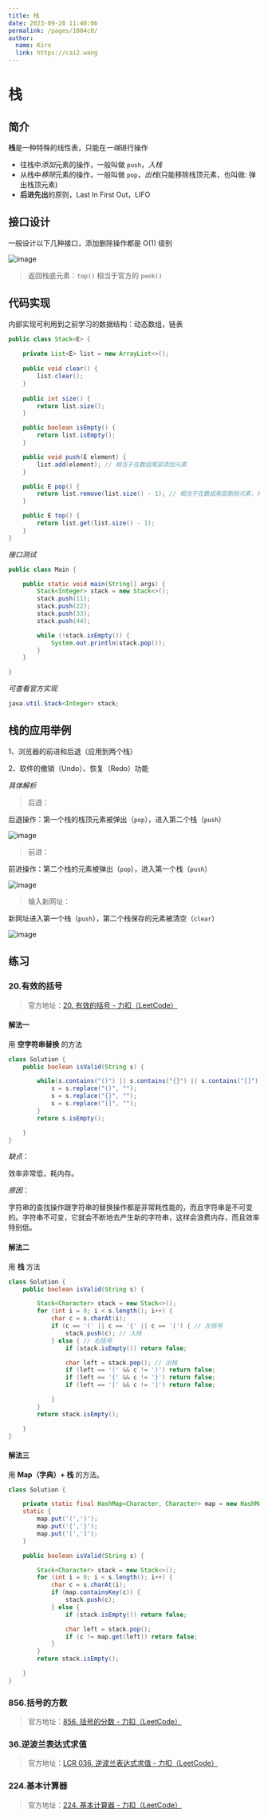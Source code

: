 ```yaml
---
title: 栈
date: 2023-09-28 11:40:06
permalink: /pages/1004c0/
author: 
  name: Kiro
  link: https://cai2.wang
---
```

# 栈

## 简介

**栈**是一种特殊的线性表，只能在*一端*进行操作

- 往栈中*添加*元素的操作，一般叫做 `push`，*入栈*
- 从栈中*移除*元素的操作，一般叫做 `pop`，*出栈*(只能移除栈顶元素，也叫做: 弹出栈顶元素)
- **后进先出**的原则，Last In First Out，LIFO

## 接口设计

一般设计以下几种接口，添加删除操作都是 O(1) 级别

![image](https://cmty256.github.io/imgs-blog/basics/image.2noacon2gew0.webp)

> 返回栈底元素：`top()` 相当于官方的 `peek()`

## 代码实现

内部实现可利用到之前学习的数据结构：动态数组，链表

```java
public class Stack<E> {
  
	private List<E> list = new ArrayList<>();
	
	public void clear() {
		list.clear();
	}
	
	public int size() {
		return list.size();
	}

	public boolean isEmpty() {
		return list.isEmpty();
	}

	public void push(E element) {
		list.add(element); // 相当于在数组尾部添加元素
	}

	public E pop() {
		return list.remove(list.size() - 1); // 相当于在数组尾部删除元素，并返回被删除的元素
	}

	public E top() {
		return list.get(list.size() - 1);
	}
}
```

*接口测试*

```java
public class Main {

	public static void main(String[] args) {
		Stack<Integer> stack = new Stack<>();
		stack.push(11);
		stack.push(22);
		stack.push(33);
		stack.push(44);

		while (!stack.isEmpty()) {
			System.out.println(stack.pop());
		}
	}

}
```

*可查看官方实现*

```java
java.util.Stack<Integer> stack;
```

## 栈的应用举例

1、浏览器的前进和后退（应用到两个栈）

2、软件的撤销（Undo）、恢复（Redo）功能

*具体解析*

> 后退：

后退操作：第一个栈的栈顶元素被弹出（`pop`），进入第二个栈（`push`）

![image](https://cmty256.github.io/imgs-blog/basics/image.1sf8k9a8ac68.webp)

> 前进：

前进操作：第二个栈的元素被弹出（`pop`），进入第一个栈（`push`）

![image](https://cmty256.github.io/imgs-blog/basics/image.1hmzslckxyow.webp)

> 输入新网址：

新网址进入第一个栈（`push`），第二个栈保存的元素被清空（`clear`）

![image](https://cmty256.github.io/imgs-blog/basics/image.511xu4xeg5s0.webp)

## 练习

### 20.有效的括号

> 官方地址：[20. 有效的括号 - 力扣（LeetCode）](https://leetcode.cn/problems/valid-parentheses/)

#### 解法一

用 **空字符串替换** 的方法

```java
class Solution {
    public boolean isValid(String s) {

        while(s.contains("()") || s.contains("{}") || s.contains("[]")) {
            s = s.replace("()", "");
            s = s.replace("{}", "");
            s = s.replace("[]", "");
        }
        return s.isEmpty();

    }
}
```

*缺点*：

效率非常低，耗内存。

*原因*：

字符串的查找操作跟字符串的替换操作都是非常耗性能的，而且字符串是不可变的。字符串不可变，它就会不断地去产生新的字符串，这样会浪费内存，而且效率特别低。

#### 解法二

用 **栈** 方法

```java
class Solution {
    public boolean isValid(String s) {

        Stack<Character> stack = new Stack<>();
        for (int i = 0; i < s.length(); i++) {
            char c = s.charAt(i);
            if (c == '(' || c == '{' || c == '[') { // 左括号
                stack.push(c); // 入栈
            } else { // 右括号
                if (stack.isEmpty()) return false;

                char left = stack.pop(); // 出栈
                if (left == '(' && c != ')') return false;
                if (left == '{' && c != '}') return false;
                if (left == '[' && c != ']') return false;

            }
        }
        return stack.isEmpty();

    }
}
```

#### 解法三

用 **Map（字典）+ 栈** 的方法。

```java
class Solution {

    private static final HashMap<Character, Character> map = new HashMap<>();
    static {
        map.put('(',')');
        map.put('{','}');
        map.put('[',']');
    }

    public boolean isValid(String s) {

        Stack<Character> stack = new Stack<>();
        for (int i = 0; i < s.length(); i++) {
            char c = s.charAt(i);
            if (map.containsKey(c)) {
                stack.push(c);
            } else {
                if (stack.isEmpty()) return false;

                char left = stack.pop();
                if (c != map.get(left)) return false;
            }
        }
        return stack.isEmpty();

    }
}
```

### 856.括号的方数

> 官方地址：[856. 括号的分数 - 力扣（LeetCode）](https://leetcode.cn/problems/score-of-parentheses/)





### 36.逆波兰表达式求值

> 官方地址：[LCR 036. 逆波兰表达式求值 - 力扣（LeetCode）](https://leetcode.cn/problems/8Zf90G/)





### 224.基本计算器

> 官方地址：[224. 基本计算器 - 力扣（LeetCode）](https://leetcode.cn/problems/basic-calculator/)
